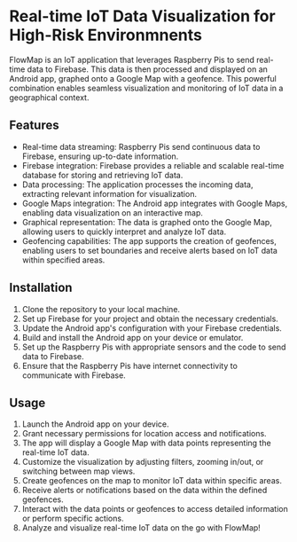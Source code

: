 # Real-time IoT Data Visualization for High-Risk Environmnents


FlowMap is an IoT application that leverages Raspberry Pis to send real-time data to Firebase. This data is then processed and displayed on an Android app, graphed onto a Google Map with a geofence. This powerful combination enables seamless visualization and monitoring of IoT data in a geographical context.

## Features

- Real-time data streaming: Raspberry Pis send continuous data to Firebase, ensuring up-to-date information.
- Firebase integration: Firebase provides a reliable and scalable real-time database for storing and retrieving IoT data.
- Data processing: The application processes the incoming data, extracting relevant information for visualization.
- Google Maps integration: The Android app integrates with Google Maps, enabling data visualization on an interactive map.
- Graphical representation: The data is graphed onto the Google Map, allowing users to quickly interpret and analyze IoT data.
- Geofencing capabilities: The app supports the creation of geofences, enabling users to set boundaries and receive alerts based on IoT data within specified areas.

## Installation

1. Clone the repository to your local machine.
2. Set up Firebase for your project and obtain the necessary credentials.
3. Update the Android app's configuration with your Firebase credentials.
4. Build and install the Android app on your device or emulator.
5. Set up the Raspberry Pis with appropriate sensors and the code to send data to Firebase.
6. Ensure that the Raspberry Pis have internet connectivity to communicate with Firebase.

## Usage

1. Launch the Android app on your device.
2. Grant necessary permissions for location access and notifications.
3. The app will display a Google Map with data points representing the real-time IoT data.
4. Customize the visualization by adjusting filters, zooming in/out, or switching between map views.
5. Create geofences on the map to monitor IoT data within specific areas.
6. Receive alerts or notifications based on the data within the defined geofences.
7. Interact with the data points or geofences to access detailed information or perform specific actions.
8. Analyze and visualize real-time IoT data on the go with FlowMap!


